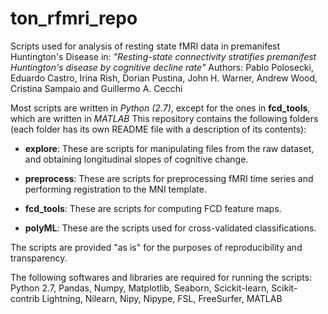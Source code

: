 # ton_rfmri_repo

Scripts used for analysis of resting state fMRI data in premanifest Huntington's Disease in:
*"Resting-state connectivity stratifies premanifest Huntington's disease by cognitive decline rate"*
Authors: Pablo Polosecki, Eduardo Castro, Irina Rish, Dorian Pustina, John H. Warner, Andrew Wood, Cristina Sampaio and Guillermo A. Cecchi

Most scripts are written in *Python (2.7)*, except for the ones in **fcd_tools**, which are written in *MATLAB*
This repository contains the following folders (each folder has its own README file with a description of its contents):

* **explore**: These are scripts for manipulating files from the raw dataset, and obtaining longitudinal slopes of cognitive change.

* **preprocess**: These are scripts for preprocessing fMRI time series and performing registration to the MNI template.

* **fcd_tools**: These are scripts for computing FCD feature maps.

* **polyML**: These are the scripts used for cross-validated classifications.

The scripts are provided "as is" for the purposes of reproducibility and transparency.

The following softwares and libraries are required for running the scripts:
Python 2.7, Pandas, Numpy, Matplotlib, Seaborn, Scickit-learn, Scikit-contrib Lightning, Nilearn, Nipy, Nipype, FSL, FreeSurfer, MATLAB


